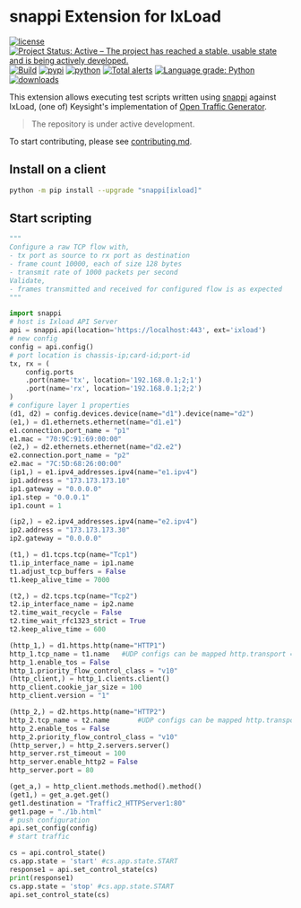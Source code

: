 # snappi Extension for IxLoad

[![license](https://img.shields.io/badge/license-MIT-green.svg)](https://en.wikipedia.org/wiki/MIT_License)
[![Project Status: Active – The project has reached a stable, usable state and is being actively developed.](https://www.repostatus.org/badges/latest/active.svg)](https://www.repostatus.org/#active)
[![Build](https://github.com/open-traffic-generator/snappi-ixload/workflows/Build/badge.svg)](https://github.com/open-traffic-generator/snappi-ixload/actions)
[![pypi](https://img.shields.io/pypi/v/snappi_ixload.svg)](https://pypi.org/project/snappi_ixload)
[![python](https://img.shields.io/pypi/pyversions/snappi_ixload.svg)](https://pypi.python.org/pypi/snappi_ixload)
[![Total alerts](https://img.shields.io/lgtm/alerts/g/open-traffic-generator/snappi-ixload.svg?logo=lgtm&logoWidth=18)](https://lgtm.com/projects/g/open-traffic-generator/snappi-ixload/alerts/)
[![Language grade: Python](https://img.shields.io/lgtm/grade/python/g/open-traffic-generator/snappi-ixload.svg?logo=lgtm&logoWidth=18)](https://lgtm.com/projects/g/open-traffic-generator/snappi-ixload/context:python)
[![downloads](https://pepy.tech/badge/snappi-ixload)](https://pepy.tech/project/snappi-ixload)

This extension allows executing test scripts written using [snappi](https://github.com/open-traffic-generator/snappi) against  
IxLoad, (one of) Keysight's implementation of [Open Traffic Generator](https://github.com/open-traffic-generator/models/releases).

> The repository is under active development.

To start contributing, please see [contributing.md](contributing.md).

## Install on a client 

```sh
python -m pip install --upgrade "snappi[ixload]"
```

## Start scripting

```python
"""
Configure a raw TCP flow with,
- tx port as source to rx port as destination
- frame count 10000, each of size 128 bytes
- transmit rate of 1000 packets per second
Validate,
- frames transmitted and received for configured flow is as expected
"""

import snappi
# host is Ixload API Server
api = snappi.api(location='https://localhost:443', ext='ixload')
# new config
config = api.config()
# port location is chassis-ip;card-id;port-id
tx, rx = (
    config.ports
    .port(name='tx', location='192.168.0.1;2;1')
    .port(name='rx', location='192.168.0.1;2;2')
)
# configure layer 1 properties
(d1, d2) = config.devices.device(name="d1").device(name="d2")
(e1,) = d1.ethernets.ethernet(name="d1.e1")
e1.connection.port_name = "p1"
e1.mac = "70:9C:91:69:00:00"
(e2,) = d2.ethernets.ethernet(name="d2.e2")
e2.connection.port_name = "p2"
e2.mac = "7C:5D:68:26:00:00"
(ip1,) = e1.ipv4_addresses.ipv4(name="e1.ipv4")
ip1.address = "173.173.173.10"
ip1.gateway = "0.0.0.0"
ip1.step = "0.0.0.1"
ip1.count = 1

(ip2,) = e2.ipv4_addresses.ipv4(name="e2.ipv4")
ip2.address = "173.173.173.30"
ip2.gateway = "0.0.0.0"

(t1,) = d1.tcps.tcp(name="Tcp1")
t1.ip_interface_name = ip1.name
t1.adjust_tcp_buffers = False
t1.keep_alive_time = 7000

(t2,) = d2.tcps.tcp(name="Tcp2")
t2.ip_interface_name = ip2.name
t2.time_wait_recycle = False
t2.time_wait_rfc1323_strict = True
t2.keep_alive_time = 600

(http_1,) = d1.https.http(name="HTTP1")
http_1.tcp_name = t1.name   #UDP configs can be mapped http.transport = udp_1.name
http_1.enable_tos = False
http_1.priority_flow_control_class = "v10"
(http_client,) = http_1.clients.client()
http_client.cookie_jar_size = 100
http_client.version = "1"

(http_2,) = d2.https.http(name="HTTP2")
http_2.tcp_name = t2.name		#UDP configs can be mapped http.transport = udp_2.name
http_2.enable_tos = False
http_2.priority_flow_control_class = "v10"
(http_server,) = http_2.servers.server()
http_server.rst_timeout = 100
http_server.enable_http2 = False
http_server.port = 80

(get_a,) = http_client.methods.method().method()
(get1,) = get_a.get.get()
get1.destination = "Traffic2_HTTPServer1:80" 
get1.page = "./1b.html"
# push configuration
api.set_config(config)
# start traffic 

cs = api.control_state()
cs.app.state = 'start' #cs.app.state.START 
response1 = api.set_control_state(cs) 
print(response1)
cs.app.state = 'stop' #cs.app.state.START 
api.set_control_state(cs) 
```